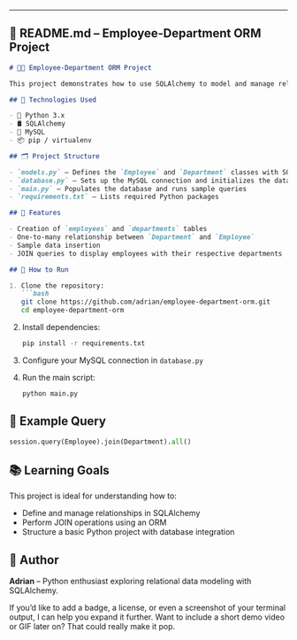 ---

## 📘 README.md – Employee-Department ORM Project

```markdown
# 🧑‍💼 Employee-Department ORM Project

This project demonstrates how to use SQLAlchemy to model and manage relationships between employees and departments in a MySQL database. It’s a simple yet effective example of one-to-many relationships using Python's ORM capabilities.

## 🔧 Technologies Used

- 🐍 Python 3.x  
- 🛢️ SQLAlchemy  
- 🐬 MySQL  
- 📦 pip / virtualenv

## 🗂️ Project Structure

- `models.py` – Defines the `Employee` and `Department` classes with SQLAlchemy relationships  
- `database.py` – Sets up the MySQL connection and initializes the database  
- `main.py` – Populates the database and runs sample queries  
- `requirements.txt` – Lists required Python packages

## 🧠 Features

- Creation of `employees` and `departments` tables  
- One-to-many relationship between `Department` and `Employee`  
- Sample data insertion  
- JOIN queries to display employees with their respective departments

## 🚀 How to Run

1. Clone the repository:
   ```bash
   git clone https://github.com/adrian/employee-department-orm.git
   cd employee-department-orm
   ```

2. Install dependencies:
   ```bash
   pip install -r requirements.txt
   ```

3. Configure your MySQL connection in `database.py`

4. Run the main script:
   ```bash
   python main.py
   ```

## 📌 Example Query

```python
session.query(Employee).join(Department).all()
```

## 📚 Learning Goals

This project is ideal for understanding how to:
- Define and manage relationships in SQLAlchemy  
- Perform JOIN operations using an ORM  
- Structure a basic Python project with database integration

## 📝 Author

**Adrian** – Python enthusiast exploring relational data modeling with SQLAlchemy.

If you’d like to add a badge, a license, or even a screenshot of your terminal output, I can help you expand it further. Want to include a short demo video or GIF later on? That could really make it pop.

